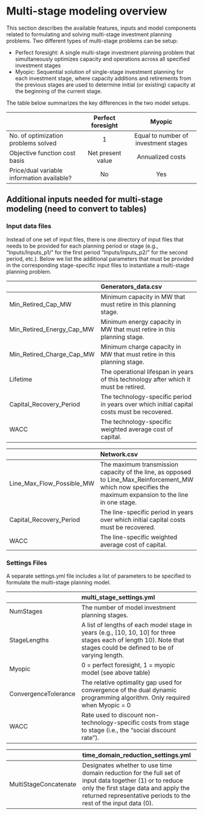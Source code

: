 # Multi-stage modeling overview
This section describes the available features, inputs and model components related to formulating and solving multi-stage investment planning problems. Two different types of multi-stage problems can be setup:
* Perfect foresight: A single multi-stage investment planning problem that simultaneously optimizes capacity and operations across all specified investment stages
* Myopic: Sequential solution of single-stage investment planning for each investment stage, where capacity additions and retirements from the previous stages are used to determine initial (or existing) capacity at the beginning of the current stage. 

The table below summarizes the key differences in the two model setups.

|                                              | Perfect foresight | Myopic                               |
| :------------------------------------------ | :-----------------: | :------------------------------------: |
| No. of optimization problems solved        | 1                 | Equal to number of investment stages |
| Objective function cost basis              | Net present value | Annualized costs                     |
| Price/dual variable information available? | No                | Yes                                  |

## Additional inputs needed for multi-stage modeling (need to convert to tables)

###  Input data files
Instead of one set of input files, there is one directory of input files that needs to be provided for each planning period or stage (e.g., “Inputs/Inputs_p1/” for the first period “Inputs/Inputs_p2/” for the second period, etc.). Below we list the additional parameters that must be provided in the corresponding stage-specific input files to instantiate a multi-stage planning problem.


|                              |                                                                   **Generators_data.csv**                                                                  |
|:------------------------------|:----------------------------------------------------------------------------------------------------------------------------------------------------------|
| Min\_Retired\_Cap\_MW        | Minimum capacity in MW that must retire in this planning stage.                                                                                            |
| Min\_Retired\_Energy\_Cap\_MW | Minimum energy capacity in MW that must retire in this planning stage.                                                                                     |
| Min\_Retired\_Charge\_Cap\_MW | Minimum charge capacity in MW that must retire in this planning stage.                                                                                     |
| Lifetime                     | The operational lifespan in years of this technology after which it must be retired.                                                                       |
| Capital\_Recovery\_Period      | The technology-specific period in years over which initial capital costs must be recovered.                                                                |
| WACC                         | The technology-specific weighted average cost of capital.                                                                                                  |


|                           |                                                                       **Network.csv**                                                                      |
|:---------------------------|:----------------------------------------------------------------------------------------------------------------------------------------------------------|
| Line\_Max\_Flow\_Possible\_MW | The maximum transmission capacity of the line, as opposed to Line\_Max\_Reinforcement\_MW which now specifies the maximum expansion to the line in one stage. |
| Capital\_Recovery\_Period   | The line-specific period in years over which initial capital costs must be recovered.                                                                |
| WACC                      | The line-specific weighted average cost of capital.                                                                                                  |


### Settings Files
A separate settings.yml file includes a list of parameters to be specified to formulate the multi-stage planning model.

|                      |                                                                    **multi\_stage\_settings.yml**                                                                    |
|----------------------|:------------------------------------------------------------------------------------------------------------------------------------------------------------------|
| NumStages            | The number of model investment planning stages.                                                                                                                    |
| StageLengths         | A list of lengths of each model stage in years (e.g., [10, 10, 10] for three stages each of length 10). Note that stages could be defined to be of varying length. |
| Myopic               | 0 = perfect foresight, 1 = myopic model (see above table)                                                                                                          |
| ConvergenceTolerance | The relative optimality gap used for convergence of the dual dynamic programming algorithm. Only required when Myopic = 0                                          |
| WACC                 | Rate used to discount non-technology-specific costs from stage to stage (i.e., the “social discount rate”).                                                        |

|                       |                                                                                  **time\_domain\_reduction\_settings.yml**                                                                                  |
|:-----------------------|:--------------------------------------------------------------------------------------------------------------------------------------------------------------------------------------------------------|
| MultiStageConcatenate | Designates whether to use time domain reduction for the full set of input data together (1) or to reduce only the first stage data and apply the returned representative periods to the rest of the input data (0). |
